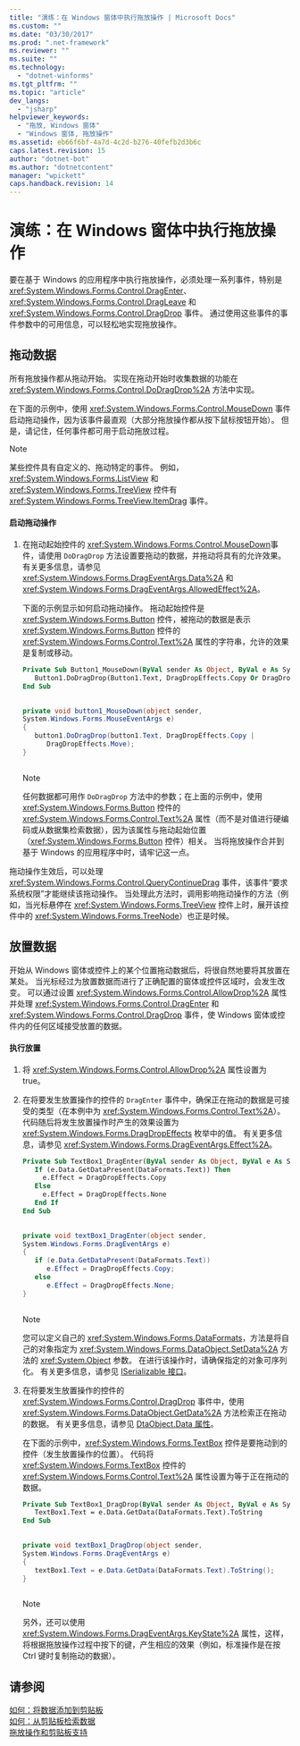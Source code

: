 ```yaml
---
title: "演练：在 Windows 窗体中执行拖放操作 | Microsoft Docs"
ms.custom: ""
ms.date: "03/30/2017"
ms.prod: ".net-framework"
ms.reviewer: ""
ms.suite: ""
ms.technology: 
  - "dotnet-winforms"
ms.tgt_pltfrm: ""
ms.topic: "article"
dev_langs: 
  - "jsharp"
helpviewer_keywords: 
  - "拖放, Windows 窗体"
  - "Windows 窗体, 拖放操作"
ms.assetid: eb66f6bf-4a7d-4c2d-b276-40fefb2d3b6c
caps.latest.revision: 15
author: "dotnet-bot"
ms.author: "dotnetcontent"
manager: "wpickett"
caps.handback.revision: 14
---
```

# 演练：在 Windows 窗体中执行拖放操作
要在基于 Windows 的应用程序中执行拖放操作，必须处理一系列事件，特别是 <xref:System.Windows.Forms.Control.DragEnter>、<xref:System.Windows.Forms.Control.DragLeave> 和 <xref:System.Windows.Forms.Control.DragDrop> 事件。  通过使用这些事件的事件参数中的可用信息，可以轻松地实现拖放操作。  
  
## 拖动数据  
 所有拖放操作都从拖动开始。  实现在拖动开始时收集数据的功能在 <xref:System.Windows.Forms.Control.DoDragDrop%2A> 方法中实现。  
  
 在下面的示例中，使用 <xref:System.Windows.Forms.Control.MouseDown> 事件启动拖动操作，因为该事件最直观（大部分拖放操作都从按下鼠标按钮开始）。  但是，请记住，任何事件都可用于启动拖放过程。  
  
> [!NOTE]
>  某些控件具有自定义的、拖动特定的事件。  例如，<xref:System.Windows.Forms.ListView> 和 <xref:System.Windows.Forms.TreeView> 控件有 <xref:System.Windows.Forms.TreeView.ItemDrag> 事件。  
  
#### 启动拖动操作  
  
1.  在拖动起始控件的 <xref:System.Windows.Forms.Control.MouseDown>事件，请使用 `DoDragDrop` 方法设置要拖动的数据，并拖动将具有的允许效果。  有关更多信息，请参见 <xref:System.Windows.Forms.DragEventArgs.Data%2A> 和 <xref:System.Windows.Forms.DragEventArgs.AllowedEffect%2A>。  
  
     下面的示例显示如何启动拖动操作。  拖动起始控件是 <xref:System.Windows.Forms.Button> 控件，被拖动的数据是表示 <xref:System.Windows.Forms.Button> 控件的 <xref:System.Windows.Forms.Control.Text%2A> 属性的字符串，允许的效果是复制或移动。  
  
    ```vb  
    Private Sub Button1_MouseDown(ByVal sender As Object, ByVal e As System.Windows.Forms.MouseEventArgs) Handles Button1.MouseDown  
       Button1.DoDragDrop(Button1.Text, DragDropEffects.Copy Or DragDropEffects.Move)  
    End Sub  
  
    ```  
  
    ```csharp  
    private void button1_MouseDown(object sender,   
    System.Windows.Forms.MouseEventArgs e)  
    {  
       button1.DoDragDrop(button1.Text, DragDropEffects.Copy |   
          DragDropEffects.Move);  
    }  
  
    ```  
  
    > [!NOTE]
    >  任何数据都可用作 `DoDragDrop` 方法中的参数；在上面的示例中，使用 <xref:System.Windows.Forms.Button> 控件的 <xref:System.Windows.Forms.Control.Text%2A> 属性（而不是对值进行硬编码或从数据集检索数据），因为该属性与拖动起始位置（<xref:System.Windows.Forms.Button> 控件）相关。  当将拖放操作合并到基于 Windows 的应用程序中时，请牢记这一点。  
  
 拖动操作生效后，可以处理 <xref:System.Windows.Forms.Control.QueryContinueDrag> 事件，该事件“要求系统权限”才能继续该拖动操作。  当处理此方法时，调用影响拖动操作的方法（例如，当光标悬停在 <xref:System.Windows.Forms.TreeView> 控件上时，展开该控件中的 <xref:System.Windows.Forms.TreeNode>）也正是时候。  
  
## 放置数据  
 开始从 Windows 窗体或控件上的某个位置拖动数据后，将很自然地要将其放置在某处。  当光标经过为放置数据而进行了正确配置的窗体或控件区域时，会发生改变。  可以通过设置 <xref:System.Windows.Forms.Control.AllowDrop%2A> 属性并处理 <xref:System.Windows.Forms.Control.DragEnter> 和 <xref:System.Windows.Forms.Control.DragDrop> 事件，使 Windows 窗体或控件内的任何区域接受放置的数据。  
  
#### 执行放置  
  
1.  将 <xref:System.Windows.Forms.Control.AllowDrop%2A> 属性设置为 true。  
  
2.  在将要发生放置操作的控件的 `DragEnter` 事件中，确保正在拖动的数据是可接受的类型（在本例中为 <xref:System.Windows.Forms.Control.Text%2A>）。  代码随后将发生放置操作时产生的效果设置为 <xref:System.Windows.Forms.DragDropEffects> 枚举中的值。  有关更多信息，请参见 <xref:System.Windows.Forms.DragEventArgs.Effect%2A>。  
  
    ```vb  
    Private Sub TextBox1_DragEnter(ByVal sender As Object, ByVal e As System.Windows.Forms.DragEventArgs) Handles TextBox1.DragEnter  
       If (e.Data.GetDataPresent(DataFormats.Text)) Then  
         e.Effect = DragDropEffects.Copy  
       Else  
         e.Effect = DragDropEffects.None  
       End If  
    End Sub  
  
    ```  
  
    ```csharp  
    private void textBox1_DragEnter(object sender,   
    System.Windows.Forms.DragEventArgs e)  
    {  
       if (e.Data.GetDataPresent(DataFormats.Text))   
          e.Effect = DragDropEffects.Copy;  
       else  
          e.Effect = DragDropEffects.None;  
    }  
  
    ```  
  
    > [!NOTE]
    >  您可以定义自己的 <xref:System.Windows.Forms.DataFormats>，方法是将自己的对象指定为 <xref:System.Windows.Forms.DataObject.SetData%2A> 方法的 <xref:System.Object> 参数。  在进行该操作时，请确保指定的对象可序列化。  有关更多信息，请参见 [ISerializable 接口](frlrfSystemRuntimeSerializationISerializableClassTopic)。  
  
3.  在将要发生放置操作的控件的 <xref:System.Windows.Forms.Control.DragDrop> 事件中，使用 <xref:System.Windows.Forms.DataObject.GetData%2A> 方法检索正在拖动的数据。  有关更多信息，请参见 [DtaObject.Data 属性](frlrfSystemSecurityCryptographyXmlDataObjectClassDataTopic)。  
  
     在下面的示例中，<xref:System.Windows.Forms.TextBox> 控件是要拖动到的控件（发生放置操作的位置）。  代码将 <xref:System.Windows.Forms.TextBox> 控件的 <xref:System.Windows.Forms.Control.Text%2A> 属性设置为等于正在拖动的数据。  
  
    ```vb  
    Private Sub TextBox1_DragDrop(ByVal sender As Object, ByVal e As System.Windows.Forms.DragEventArgs) Handles TextBox1.DragDrop  
       TextBox1.Text = e.Data.GetData(DataFormats.Text).ToString  
    End Sub  
  
    ```  
  
    ```csharp  
    private void textBox1_DragDrop(object sender,   
    System.Windows.Forms.DragEventArgs e)  
    {  
       textBox1.Text = e.Data.GetData(DataFormats.Text).ToString();  
    }  
  
    ```  
  
    > [!NOTE]
    >  另外，还可以使用 <xref:System.Windows.Forms.DragEventArgs.KeyState%2A> 属性，这样，将根据拖放操作过程中按下的键，产生相应的效果（例如，标准操作是在按 Ctrl 键时复制拖动的数据）。  
  
## 请参阅  
 [如何：将数据添加到剪贴板](../../../../docs/framework/winforms/advanced/how-to-add-data-to-the-clipboard.md)   
 [如何：从剪贴板检索数据](../../../../docs/framework/winforms/advanced/how-to-retrieve-data-from-the-clipboard.md)   
 [拖放操作和剪贴板支持](../../../../docs/framework/winforms/advanced/drag-and-drop-operations-and-clipboard-support.md)